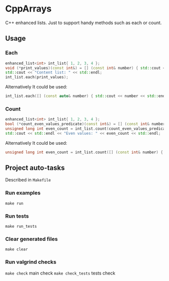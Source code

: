 # CppArrays

C++ enhanced lists. Just to support handy methods such as each or count.

## Usage


### Each 

```c++
enhanced_list<int> int_list{ 1, 2, 3, 4 };
void (*print_values)(const int&) = [] (const int& number) { std::cout << number << std::endl; };
std::cout << "Content list: " << std::endl;
int_list.each(print_values);
```
Alternatively It could be used:
```c++
int_list.each([] (const auto& number) { std::cout << number << std::endl; });
```
### Count

```c++
enhanced_list<int> int_list{ 1, 2, 3, 4 };
bool (*count_even_values_predicate)(const int&) = [] (const int& number) { return number % 2 == 0; };
unsigned long int even_count = int_list.count(count_even_values_predicate);
std::cout << std::endl << "Even values: " << even_count << std::endl;
```
Alternatively It could be used:
```c++
unsigned long int even_count = int_list.count([] (const int& number) { return number % 2 == 0; } );
```

## Project auto-tasks

Described in `Makefile`

### Run examples

`make run`

### Run tests

`make run_tests`

### Clear generated files 

`make clear`

### Run valgrind checks

`make check` main check
`make check_tests` tests check